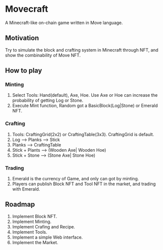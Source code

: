 # Movecraft

A Minecraft-like on-chain game written in Move language.

## Motivation

Try to simulate the block and crafting system in Minecraft through NFT, and show the combinability of Move NFT.

## How to play

### Minting

1. Select Tools: Hand(default), Axe, Hoe. Use Axe or Hoe can increase the probability of getting Log or Stone.
2. Execute Mint function, Random got a BasicBlock(Log|Stone) or Emerald NFT.

### Crafting

1. Tools: CraftingGrid(2x2) or CraftingTable(3x3). CraftingGrid is default.
2. Log --> Planks --> Stick 
3. Planks --> CraftingTable
4. Stick + Plants --> (Wooden Axe| Wooden Hoe)
5. Stick + Stone --> (Stone Axe| Stone Hoe)

### Trading

1. Emerald is the currency of Game, and only can got by minting.
2. Players can publish Block NFT and Tool NFT in the market, and trading with Emerald.

## Roadmap

1. Implement Block NFT.
2. Implement Minting.
3. Implement Crafing and Recipe.
4. Implement Tools.
5. Implement a simple Web interface.
6. Implement the Market. 

